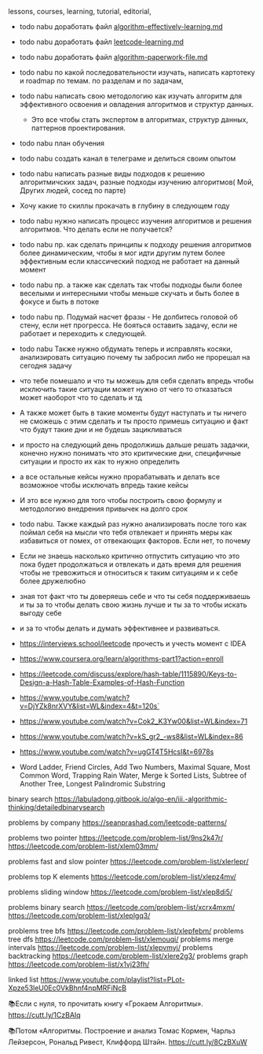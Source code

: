 lessons, courses, learning, tutorial, editorial,

- todo nabu доработать файл [algorithm-effectively-learning.md](algorithm-effectively-learning%2Falgorithm-effectively-learning.md)
- todo nabu доработать файл [leetcode-learning.md](algorithm-learning%2Fleetcode-learning.md)
- todo nabu доработать файл [algorithm-paperwork-file.md](algorithm-paperwork-project%2Falgorithm-paperwork-file.md)

- todo nabu по какой последовательности изучать, написать картотеку и roadmap по темам. по разделам и по задачам,
- todo nabu написать свою методологию как изучать алгоритм для эффективного освоения и овладения алгоритмов и структур данных.
  - Это все чтобы стать экспертом в алгоритмах, структур данных, паттернов проектирования.
- todo nabu план обучения
- todo nabu создать канал в телеграме и делиться своим опытом
- todo nabu написать разные виды подходов к решению алгоритмичских задач, разные подходы изучению алгоритмов( Мой, Других людей, сосед по парте)
- Хочу какие то скиллы прокачать в глубину в следующем году

- todo nabu нужно написать процесс изучения алгоритмов и решения алгоритмов. Что делать если не получается?
- todo nabu пр. как сделать принципы к подходу решения алгоритмов более динамическим, чтобы я мог идти другим путем более эффективным если классический подход не работает на данный момент
- todo nabu пр. а также как сделать так чтобы подходы были более веселыми и интересными чтобы меньше скучать и быть более в фокусе и быть в потоке
- todo nabu пр. Подумай насчет фразы - Не долбитесь головой об стену, если нет прогресса. Не бояться оставить задачу, если не работает и переходить к следующей.

- todo nabu Также нужно обдумать теперь и исправлять косяки, анализировать ситуацию почему ты забросил либо не прорешал на сегодня задачу
- что тебе помешало и что ты можешь для себя сделать впредь чтобы исключить такие ситуации может нужно от чего то отказаться может наоборот что то сделать и тд
- А также может быть в такие моменты будут наступать и ты ничего не сможешь с этим сделать и ты просто примешь ситуацию и факт что будут такие дни и не будешь зацикливаться
- и просто на следующий день продолжишь дальше решать задачки, конечно нужно понимать что это критические дни, специфичные ситуации и просто их как то нужно определить
- а все остальные кейсы нужно прорабатывать и делать все возможное чтобы исключать впредь такие кейсы
- И это все нужно для того чтобы построить свою формулу и методологию внедрения привычек на долго срок


- todo nabu. Также каждый раз нужно анализировать после того как поймал себя на мысли что тебя отвлекает и принять меры как избавиться от помех, от отвекающих факторов. Если нет, то почему
- Если не знаешь насколько критично отпустить ситуацию что это пока будет продолжаться и отвлекать и дать время для решения чтобы не тревожиться и относиться к таким ситуациям и к себе более дружелюбно
- зная тот факт что ты доверяешь себе и что ты себя поддерживаешь и ты за то чтобы делать свою жизнь лучше и ты за то чтобы искать выгоду себе
- и за то чтобы делать и думать эффективнее и развиваться.

- https://interviews.school/leetcode прочесть и учесть момент с IDEA
- https://www.coursera.org/learn/algorithms-part1?action=enroll
- https://leetcode.com/discuss/explore/hash-table/1115890/Keys-to-Design-a-Hash-Table-Examples-of-Hash-Function
- https://www.youtube.com/watch?v=DjYZk8nrXVY&list=WL&index=4&t=120s`
- https://www.youtube.com/watch?v=Cok2_K3Yw00&list=WL&index=71
- https://www.youtube.com/watch?v=kS_gr2_-ws8&list=WL&index=86
- https://www.youtube.com/watch?v=ugGT4T5HcsI&t=6978s

- Word Ladder, Friend Circles, Add Two Numbers, Maximal Square, Most Common Word, Trapping Rain Water, Merge k Sorted Lists, Subtree of Another Tree, Longest Palindromic Substring

binary search https://labuladong.gitbook.io/algo-en/iii.-algorithmic-thinking/detailedbinarysearch

problems by company https://seanprashad.com/leetcode-patterns/

problems two pointer https://leetcode.com/problem-list/9ns2k47r/ https://leetcode.com/problem-list/xlem03mm/

problems fast and slow pointer https://leetcode.com/problem-list/xlerlepr/

problems top K elements https://leetcode.com/problem-list/xlepz4mv/

problems sliding window https://leetcode.com/problem-list/xlep8di5/

problems binary search https://leetcode.com/problem-list/xcrx4mxm/ https://leetcode.com/problem-list/xleplgq3/

problems tree bfs https://leetcode.com/problem-list/xlepfebm/
problems tree dfs https://leetcode.com/problem-list/xlemouqi/
problems merge intervals https://leetcode.com/problem-list/xlepvmyj/
problems backtracking https://leetcode.com/problem-list/xlere2g3/
problems graph https://leetcode.com/problem-list/x1vj23fh/

linked list https://www.youtube.com/playlist?list=PLot-Xpze53leU0Ec0VkBhnf4npMRFiNcB

📚Если с нуля, то прочитать книгу «Грокаем Алгоритмы».
https://cutt.ly/1CzBAIq

📚Потом «Алгоритмы. Построение и анализ Томас Кормен, Чарльз Лейзерсон, Рональд Ривест, Клиффорд Штайн.
https://cutt.ly/8CzBXuW
